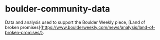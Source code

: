 # boulder-community-data
 
Data and analysis used to support the Boulder Weekly piece, [Land of broken promises]{https://www.boulderweekly.com/news/analysis/land-of-broken-promises/}. 
